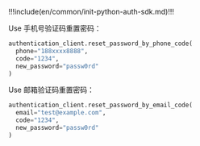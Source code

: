 !!!include(en/common/init-python-auth-sdk.md)!!!

Use 手机号验证码重置密码：

```python
authentication_client.reset_password_by_phone_code(
  phone="188xxxx8888",
  code="1234",
  new_password="passw0rd"
)
```

Use 邮箱验证码重置密码：

```python
authentication_client.reset_password_by_email_code(
  email="test@example.com",
  code="1234",
  new_password="passw0rd"
)
```
